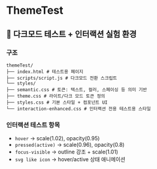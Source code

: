 # ThemeTest

## 🌙 다크모드 테스트 + 인터랙션 실험 환경

### 구조

```
themeTest/
├── index.html # 테스트용 페이지
├── scripts/script.js # 다크모드 전환 스크립트
└── styles/
├── semantic.css # 토큰: 텍스트, 컬러, 스페이싱 등 의미 기반
├── theme.css # 라이트/다크 모드 토큰 정의
├── styles.css # 기본 스타일 + 컴포넌트 UI
└── interaction-enhanced.css # 인터랙션 전용 테스트용 스타일

```


### 인터랙션 테스트 항목

- `hover` → scale(1.02), opacity(0.95)
- `pressed(active)` → scale(0.96), opacity(0.8)
- `focus-visible` → outline 강조 + scale(1.01)
- `svg like icon` → hover/active 상태 애니메이션

